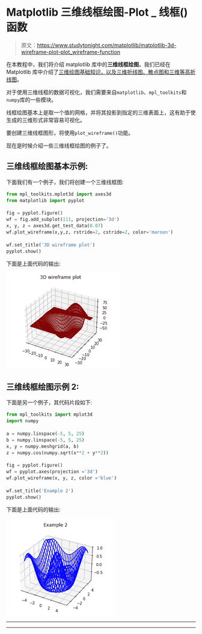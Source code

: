 # Matplotlib 三维线框绘图-Plot _ 线框()函数

> 原文：<https://www.studytonight.com/matplotlib/matplotlib-3d-wireframe-plot-plot_wireframe-function>

在本教程中，我们将介绍 matplotlib 库中的**三维线框绘图**。我们已经在 Matplotlib 库中介绍了[三维绘图基础知识，以及三维折线图、散点图和](https://www.studytonight.com/matplotlib/matplotlib-3d-plotting-line-and-scatter-plot)[三维等高折线图](https://www.studytonight.com/matplotlib/matplotlib-3d-contour-plot-contour3d-function)。

对于使用三维线框的数据可视化，我们需要来自`matplotlib`、`mpl_toolkits`和`numpy`库的一些模块。

线框绘图基本上是取一个值的网格，并将其投影到指定的三维表面上，这有助于使生成的三维形式非常容易可视化。

要创建三维线框图形，将使用`plot_wireframe()`功能。

现在是时候介绍一些三维线框绘图的例子了。

## 三维线框绘图基本示例:

下面我们有一个例子，我们将创建一个三维线框图:

```py
from mpl_toolkits.mplot3d import axes3d 
from matplotlib import pyplot 

fig = pyplot.figure() 
wf = fig.add_subplot(111, projection='3d') 
x, y, z = axes3d.get_test_data(0.07) 
wf.plot_wireframe(x,y,z, rstride=2, cstride=2, color='maroon') 

wf.set_title('3D wireframe plot') 
pyplot.show() 
```

下面是上面代码的输出:

![3d wireframe plot basic example](img/1a105ff45ef619005acda0b158043f0a.png)

## 三维线框绘图示例 2:

下面是另一个例子，其代码片段如下:

```py
from mpl_toolkits import mplot3d 
import numpy 

a = numpy.linspace(-5, 5, 25) 
b = numpy.linspace(-5, 5, 25) 
x, y = numpy.meshgrid(a, b) 
z = numpy.cos(numpy.sqrt(x**2 + y**2)) 

fig = pyplot.figure() 
wf = pyplot.axes(projection ='3d') 
wf.plot_wireframe(x, y, z, color ='blue') 

wf.set_title('Example 2') 
pyplot.show() 
```

下面是上面代码的输出:

![](img/e90f563910635319145753ca6afcac57.png)

* * *

* * *
